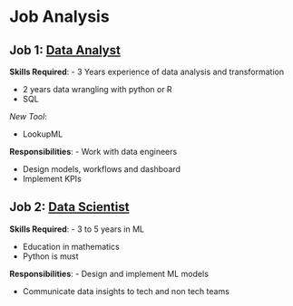 # Job Analysis

## Job 1: [Data Analyst](https://www.linkedin.com/jobs/search/?currentJobId=3909674265&distance=25.0&geoId=101282230&keywords=data%20analyst&origin=HISTORY)

**Skills Required**: - 3 Years experience of data analysis and transformation
- 2 years data wrangling with python or R
- SQL
  
*New Tool*:
- LookupML
  
**Responsibilities**: - Work with data engineers
- Design models, workflows and dashboard
- Implement KPIs

## Job 2: [Data Scientist](https://www.linkedin.com/jobs/search/?currentJobId=3903686150&geoId=101282230&keywords=data%20scientist&location=Germany&origin=JOB_SEARCH_PAGE_KEYWORD_AUTOCOMPLETE&refresh=true)

**Skills Required**: - 3 to 5 years in ML
- Education in mathematics
- Python is must
  
**Responsibilities**: - Design and implement ML models
- Communicate data insights to tech and non tech teams


